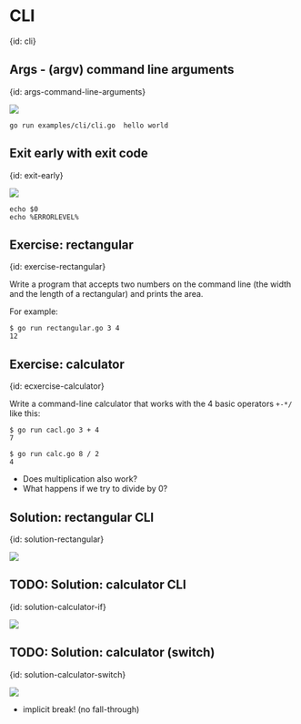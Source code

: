 # CLI
{id: cli}

## Args - (argv) command line arguments
{id: args-command-line-arguments}


![](examples/cli/cli.go)

```
go run examples/cli/cli.go  hello world
```

## Exit early with exit code
{id: exit-early}

![](examples/exit/code.go)

```
echo $0
echo %ERRORLEVEL%
```


## Exercise: rectangular
{id: exercise-rectangular}

Write a program that accepts two numbers on the command line
(the width and the length of a rectangular) and prints the area.

For example:

```
$ go run rectangular.go 3 4
12
```

## Exercise: calculator
{id: ecxercise-calculator}

Write a command-line calculator that works with the 4 basic operators `+-*/` like this:

```
$ go run cacl.go 3 + 4
7

$ go run calc.go 8 / 2
4
```

* Does multiplication also work?
* What happens if we try to divide by 0?


## Solution: rectangular CLI
{id: solution-rectangular}

![](examples/rectangular/rectangular.go)

## TODO: Solution: calculator CLI
{id: solution-calculator-if}

![](examples/calc-with-if/calc_with_if.go)

## TODO: Solution: calculator (switch)
{id: solution-calculator-switch}

![](examples/calc-with-switch/calc_with_switch.go)

* implicit break! (no fall-through)
